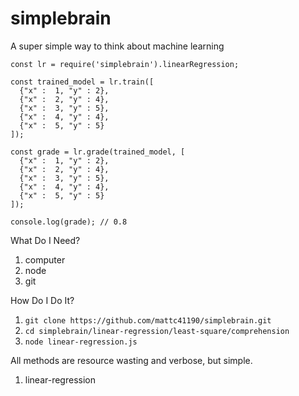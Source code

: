 # simplebrain
A super simple way to think about machine learning

```javascriot
const lr = require('simplebrain').linearRegression;

const trained_model = lr.train([
  {"x" :  1, "y" : 2},
  {"x" :  2, "y" : 4},
  {"x" :  3, "y" : 5},
  {"x" :  4, "y" : 4},
  {"x" :  5, "y" : 5}
]);

const grade = lr.grade(trained_model, [
  {"x" :  1, "y" : 2},
  {"x" :  2, "y" : 4},
  {"x" :  3, "y" : 5},
  {"x" :  4, "y" : 4},
  {"x" :  5, "y" : 5}
]);

console.log(grade); // 0.8
```

What Do I Need?

1. computer
2. node
3. git

How Do I Do It?

1. `git clone https://github.com/mattc41190/simplebrain.git`
2. `cd simplebrain/linear-regression/least-square/comprehension`
3. `node linear-regression.js`


All methods are resource wasting and verbose, but simple.

1. linear-regression
